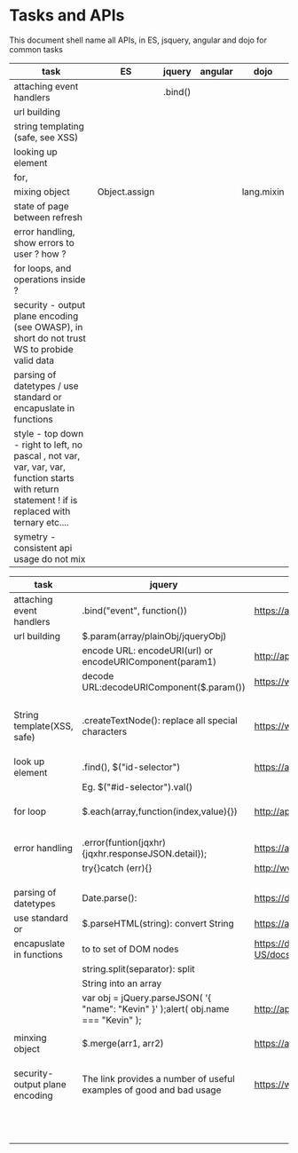 # Tasks and APIs

This document shell name all APIs, in ES, jsquery, angular and dojo for common tasks

| task 						|			ES		| jquery 	| angular 	| dojo 		|
|---------------------------|-------------------|--------	|---------	|------		|
| attaching event handlers 	|					|	.bind()		|			|			|	
| url building 				|					|			|			|			|
| string templating (safe, see XSS)		|					|			|			|			|
| looking up element 		|					|			|			|			|
| for,						|					|			|			|			|
| mixing object				| Object.assign 	|			|			| lang.mixin 	|
| state of page between refresh
| error handling, show errors to user ? how ?
| for loops, and operations inside ?
| security - output plane encoding (see OWASP), in short do not trust WS to probide valid data
| parsing of datetypes / use standard or encapuslate in functions
| style - top down - right to left, no pascal , not var, var, var, var, function starts with return statement ! if is replaced with ternary etc....
| symetry - consistent api usage do not mix

<!--
## state of page between refresh

### Dojo

### Angular
-->

|task                             	| jquery                            | Links/References													|
|-----------------------------------|-----------------------------------|-------------------------------------------------------------------| 
|attaching event handlers 			|	.bind("event", function())		|<https://api.jquery.com/bind/>										|
|url building						|$.param(array/plainObj/jqueryObj)  |																	|
|									|encode URL: encodeURI(url) or encodeURIComponent(param1)						|<http://api.jquery.com/jquery.param/>								|
|									|decode URL:decodeURIComponent($.param())|<https://www.sitepoint.com/jquery-decode-url-string/>																  	|
|									|		|																	|
|									|									|																	|	
|									|									|																	|
|									|									|																	|
|String template(XSS, safe)			|.createTextNode(): replace all special characters	|https://www.sitepoint.com/jquery-string-template-format-function/	| this URL is not available(<http://livedocs.dojotoolkit.org/dijit/_TemplatedMixin#the­template>)
|									|									|																	|
|									|									|																	|
|									|									|																	|
|look up element					|.find(), $("id-selector") 			|<https://api.jquery.com/id-selector/>, <https://api.jquery.com/find/>	|
|									|Eg. $("#id-selector").val()		|																	|
|									|									|																	|
|									|									|																	|
|									|									|																	|
|for loop							|$.each(array,function(index,value){}) 	|<http://api.jquery.com/jquery.each/>								|
|									|									|																	|
|									|									|																	|
|									|									|																	|
|									|									|																	|
|									|									|																	|
|error handling						|.error(funtion(jqxhr){jqxhr.responseJSON.detail});				|<https://api.jquery.com/error/>, 		|
|									|try{}catch (err){}		|<http://www.jquerybyexample.net/2014/02/jquery-error-handling-try-catch.html>|
|									|									|																	|
|									|									|																	|
|									|									|																	|
|parsing of datetypes 				|Date.parse():						|<https://developer.mozilla.org/en/docs/Web/JavaScript/Reference/Global_Objects/Date/parse>|
|use standard or 					|$.parseHTML(string): convert String|<https://api.jquery.com/jquery.parsehtml/>							|
|encapuslate in functions			|to to set of DOM nodes				|<https://developer.mozilla.org/en-US/docs/Web/JavaScript/Reference/Global_Objects/String/split>						|
|									|string.split(separator): split		|					|
|									|String into an array				|																	|
|									|var obj = jQuery.parseJSON( '{ "name": "Kevin" }' );alert( obj.name === "Kevin" );	|<http://api.jquery.com/jquery.parsejson/>					|
|									|									|																	|
|minxing object						|$.merge(arr1, arr2)				|	<https://api.jquery.com/jquery.merge/>						|
|									|									|																	|
|									|							|																	|
|									|									|																	|
|security-output plane encoding	|The link provides a number of useful examples of good and bad usage| <https://www.owasp.org/index.php/DOM_based_XSS_Prevention_Cheat_Sheet>|
|									|									|																	|
|									|									|																	|
|									|									|																	|
|									|									|																	|
|									|									|																	|
|									|									|																	|
|									|									|																	|
|									|									|																	|
|									|									|																	|
|									|									|																	|
|									|									|																	|
|									|									|																	|



